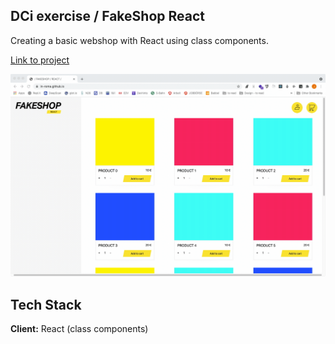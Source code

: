 ## DCi exercise / FakeShop React
Creating a basic webshop with React using class components.

[Link to project](https://in-roma.github.io/fakeshop-react//)

![](project.gif)



## Tech Stack

**Client:** React (class components)
  